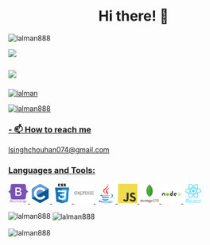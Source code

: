 

<h1 align="center">Hi there! 👋 </h1>

<p align="left"> <img src="https://komarev.com/ghpvc/?username=lalman888&label=Profile%20views&color=0e75b6&style=flat" alt="lalman888" /> </p>


   </p>

![](https://camo.githubusercontent.com/5ddf73ad3a205111cf8c686f687fc216c2946a75005718c8da5b837ad9de78c9/68747470733a2f2f7468756d62732e6766796361742e636f6d2f4576696c4e657874446576696c666973682d736d616c6c2e676966)


### <img src="https://github.com/TheDudeThatCode/TheDudeThatCode/blob/master/Assets/Developer.gif" width="40px">
   <a href="https://www.linkedin.com/in/lalman-thakur-08414a21b" target="blank"><img align="center" src="https://cdn.jsdelivr.net/npm/simple-icons@3.0.1/icons/linkedin.svg" alt="lalman" height="30" width="30" /></a>&nbsp;
</a>
<p align="left"> <a href="https://github.com/ryo-ma/github-profile-trophy"><img src="https://github-profile-trophy.vercel.app/?username=lalman888" alt="lalman888" />

<h3 align="left"> - 📫 How to reach me</h3>
  lsinghchouhan074@gmail.com
<p align="left">
</p>

<h3 align="left">Languages and Tools:</h3>
<p align="left"> <a href="https://getbootstrap.com" target="_blank" rel="noreferrer"> <img src="https://raw.githubusercontent.com/devicons/devicon/master/icons/bootstrap/bootstrap-plain-wordmark.svg" alt="bootstrap" width="40" height="40"/> </a> <a href="https://www.cprogramming.com/" target="_blank" rel="noreferrer"> <img src="https://raw.githubusercontent.com/devicons/devicon/master/icons/c/c-original.svg" alt="c" width="40" height="40"/> </a> <a href="https://www.w3schools.com/css/" target="_blank" rel="noreferrer"> <img src="https://raw.githubusercontent.com/devicons/devicon/master/icons/css3/css3-original-wordmark.svg" alt="css3" width="40" height="40"/> </a> <a href="https://expressjs.com" target="_blank" rel="noreferrer"> <img src="https://raw.githubusercontent.com/devicons/devicon/master/icons/express/express-original-wordmark.svg" alt="express" width="40" height="40"/> </a> <a href="https://www.java.com" target="_blank" rel="noreferrer"> <img src="https://raw.githubusercontent.com/devicons/devicon/master/icons/java/java-original.svg" alt="java" width="40" height="40"/> </a> <a href="https://developer.mozilla.org/en-US/docs/Web/JavaScript" target="_blank" rel="noreferrer"> <img src="https://raw.githubusercontent.com/devicons/devicon/master/icons/javascript/javascript-original.svg" alt="javascript" width="40" height="40"/> </a> <a href="https://www.mongodb.com/" target="_blank" rel="noreferrer"> <img src="https://raw.githubusercontent.com/devicons/devicon/master/icons/mongodb/mongodb-original-wordmark.svg" alt="mongodb" width="40" height="40"/> </a> <a href="https://nodejs.org" target="_blank" rel="noreferrer"> <img src="https://raw.githubusercontent.com/devicons/devicon/master/icons/nodejs/nodejs-original-wordmark.svg" alt="nodejs" width="40" height="40"/> </a> <a href="https://reactjs.org/" target="_blank" rel="noreferrer"> <img src="https://raw.githubusercontent.com/devicons/devicon/master/icons/react/react-original-wordmark.svg" alt="react" width="40" height="40"/> </a> </p>

<p><img align="left" src="https://github-readme-stats.vercel.app/api/top-langs?username=lalman888&show_icons=true&locale=en&layout=compact" alt="lalman888" /></p>

<p>&nbsp;<img align="center" src="https://github-readme-stats.vercel.app/api?username=lalman888&show_icons=true&locale=en" alt="lalman888" /></p>

<p><img align="center" src="https://github-readme-streak-stats.herokuapp.com/?user=lalman888&" alt="lalman888" /></p>

